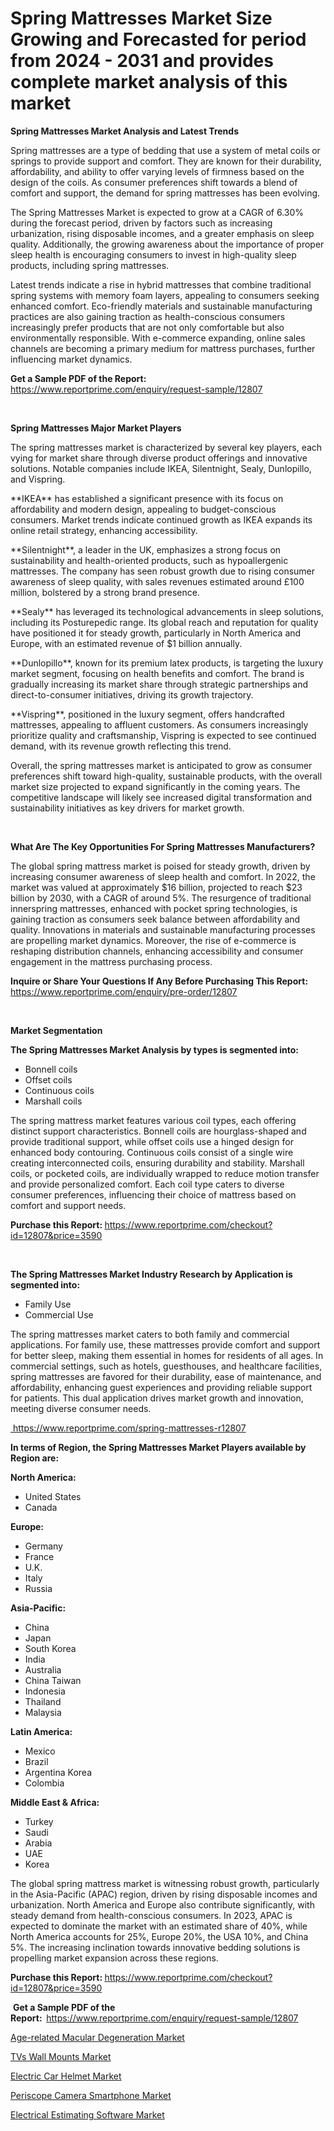 <p><h1>Spring Mattresses Market Size Growing and Forecasted for period from 2024 - 2031 and provides complete market analysis of this market</h1></p><p><strong>Spring Mattresses Market Analysis and Latest Trends</strong></p>
<p><p>Spring mattresses are a type of bedding that use a system of metal coils or springs to provide support and comfort. They are known for their durability, affordability, and ability to offer varying levels of firmness based on the design of the coils. As consumer preferences shift towards a blend of comfort and support, the demand for spring mattresses has been evolving.</p><p>The Spring Mattresses Market is expected to grow at a CAGR of 6.30% during the forecast period, driven by factors such as increasing urbanization, rising disposable incomes, and a greater emphasis on sleep quality. Additionally, the growing awareness about the importance of proper sleep health is encouraging consumers to invest in high-quality sleep products, including spring mattresses.</p><p>Latest trends indicate a rise in hybrid mattresses that combine traditional spring systems with memory foam layers, appealing to consumers seeking enhanced comfort. Eco-friendly materials and sustainable manufacturing practices are also gaining traction as health-conscious consumers increasingly prefer products that are not only comfortable but also environmentally responsible. With e-commerce expanding, online sales channels are becoming a primary medium for mattress purchases, further influencing market dynamics.</p></p>
<p><strong>Get a Sample PDF of the Report:&nbsp;</strong> <a href="https://www.reportprime.com/enquiry/request-sample/12807">https://www.reportprime.com/enquiry/request-sample/12807</a></p>
<p>&nbsp;</p>
<p><strong>Spring Mattresses Major Market Players</strong></p>
<p><p>The spring mattresses market is characterized by several key players, each vying for market share through diverse product offerings and innovative solutions. Notable companies include IKEA, Silentnight, Sealy, Dunlopillo, and Vispring. </p><p>**IKEA** has established a significant presence with its focus on affordability and modern design, appealing to budget-conscious consumers. Market trends indicate continued growth as IKEA expands its online retail strategy, enhancing accessibility.</p><p>**Silentnight**, a leader in the UK, emphasizes a strong focus on sustainability and health-oriented products, such as hypoallergenic mattresses. The company has seen robust growth due to rising consumer awareness of sleep quality, with sales revenues estimated around £100 million, bolstered by a strong brand presence.</p><p>**Sealy** has leveraged its technological advancements in sleep solutions, including its Posturepedic range. Its global reach and reputation for quality have positioned it for steady growth, particularly in North America and Europe, with an estimated revenue of $1 billion annually.</p><p>**Dunlopillo**, known for its premium latex products, is targeting the luxury market segment, focusing on health benefits and comfort. The brand is gradually increasing its market share through strategic partnerships and direct-to-consumer initiatives, driving its growth trajectory.</p><p>**Vispring**, positioned in the luxury segment, offers handcrafted mattresses, appealing to affluent customers. As consumers increasingly prioritize quality and craftsmanship, Vispring is expected to see continued demand, with its revenue growth reflecting this trend.</p><p>Overall, the spring mattresses market is anticipated to grow as consumer preferences shift toward high-quality, sustainable products, with the overall market size projected to expand significantly in the coming years. The competitive landscape will likely see increased digital transformation and sustainability initiatives as key drivers for market growth.</p></p>
<p>&nbsp;</p>
<p><strong>What Are The Key Opportunities For Spring Mattresses Manufacturers?</strong></p>
<p><p>The global spring mattress market is poised for steady growth, driven by increasing consumer awareness of sleep health and comfort. In 2022, the market was valued at approximately $16 billion, projected to reach $23 billion by 2030, with a CAGR of around 5%. The resurgence of traditional innerspring mattresses, enhanced with pocket spring technologies, is gaining traction as consumers seek balance between affordability and quality. Innovations in materials and sustainable manufacturing processes are propelling market dynamics. Moreover, the rise of e-commerce is reshaping distribution channels, enhancing accessibility and consumer engagement in the mattress purchasing process.</p></p>
<p><strong>Inquire or Share Your Questions If Any Before Purchasing This Report:</strong> <a href="https://www.reportprime.com/enquiry/pre-order/12807">https://www.reportprime.com/enquiry/pre-order/12807</a></p>
<p>&nbsp;</p>
<p><strong>Market Segmentation</strong></p>
<p><strong>The Spring Mattresses Market Analysis by types is segmented into:</strong></p>
<p><ul><li>Bonnell coils</li><li>Offset coils</li><li>Continuous coils</li><li>Marshall coils</li></ul></p>
<p><p>The spring mattress market features various coil types, each offering distinct support characteristics. Bonnell coils are hourglass-shaped and provide traditional support, while offset coils use a hinged design for enhanced body contouring. Continuous coils consist of a single wire creating interconnected coils, ensuring durability and stability. Marshall coils, or pocketed coils, are individually wrapped to reduce motion transfer and provide personalized comfort. Each coil type caters to diverse consumer preferences, influencing their choice of mattress based on comfort and support needs.</p></p>
<p><strong>Purchase this Report:&nbsp;</strong><a href="https://www.reportprime.com/checkout?id=12807&price=3590">https://www.reportprime.com/checkout?id=12807&price=3590</a></p>
<p>&nbsp;</p>
<p><strong>The Spring Mattresses Market Industry Research by Application is segmented into:</strong></p>
<p><ul><li>Family Use</li><li>Commercial Use</li></ul></p>
<p><p>The spring mattresses market caters to both family and commercial applications. For family use, these mattresses provide comfort and support for better sleep, making them essential in homes for residents of all ages. In commercial settings, such as hotels, guesthouses, and healthcare facilities, spring mattresses are favored for their durability, ease of maintenance, and affordability, enhancing guest experiences and providing reliable support for patients. This dual application drives market growth and innovation, meeting diverse consumer needs.</p></p>
<p><a href="https://www.reportprime.com/spring-mattresses-r12807">&nbsp;https://www.reportprime.com/spring-mattresses-r12807</a></p>
<p><strong>In terms of Region, the Spring Mattresses Market Players available by Region are:</strong></p>
<p>
    <p> <strong> North America: </strong>
        <ul>
            <li>United States</li>
            <li>Canada</li>
        </ul>
        </p> 
    <p> <strong> Europe: </strong>
        <ul>
            <li>Germany</li>
            <li>France</li>
            <li>U.K.</li>
            <li>Italy</li>
            <li>Russia</li>
        </ul>
        </p> 
    <p> <strong> Asia-Pacific: </strong>
        <ul>
            <li>China</li>
            <li>Japan</li>
            <li>South Korea</li>
            <li>India</li>
            <li>Australia</li>
            <li>China Taiwan</li>
            <li>Indonesia</li>
            <li>Thailand</li>
            <li>Malaysia</li>
        </ul>
        </p> 
    <p> <strong> Latin America: </strong>
        <ul>
            <li>Mexico</li>
            <li>Brazil</li>
            <li>Argentina Korea</li>
            <li>Colombia</li>
        </ul>
        </p> 
    <p> <strong> Middle East & Africa: </strong>
        <ul>
            <li>Turkey</li>
            <li>Saudi</li>
            <li>Arabia</li>
            <li>UAE</li>
            <li>Korea</li>
        </ul>
    </p>
    </p>
<p><p>The global spring mattress market is witnessing robust growth, particularly in the Asia-Pacific (APAC) region, driven by rising disposable incomes and urbanization. North America and Europe also contribute significantly, with steady demand from health-conscious consumers. In 2023, APAC is expected to dominate the market with an estimated share of 40%, while North America accounts for 25%, Europe 20%, the USA 10%, and China 5%. The increasing inclination towards innovative bedding solutions is propelling market expansion across these regions.</p></p>
<p><strong>Purchase this Report: </strong><a href="https://www.reportprime.com/checkout?id=12807&price=3590">https://www.reportprime.com/checkout?id=12807&price=3590</a></p>
<p>&nbsp;<strong>Get a Sample PDF of the Report:&nbsp;&nbsp;</strong><a href="https://www.reportprime.com/enquiry/request-sample/12807">https://www.reportprime.com/enquiry/request-sample/12807</a></p>
<p><strong></strong></p>
<p><p><a href="https://issuu.com/reportprime-2/docs/age-related-macular-degeneration-ma_272fda3f2b0992">Age-related Macular Degeneration Market</a></p><p><a href="https://github.com/NathanCarter327/Market-Research-Report-List-1/blob/main/tvs-wall-mounts-market.md">TVs Wall Mounts Market</a></p><p><a href="https://medium.com/@menrave8_9782/emerging-opportunities-and-challenges-in-the-global-electric-car-helmet-market-2024-2031-cef4dd9eb92d">Electric Car Helmet Market</a></p><p><a href="https://medium.com/@menrave8_9782/how-are-regions-adapting-to-the-periscope-camera-smartphone-market-512fb7b58933">Periscope Camera Smartphone Market</a></p><p><a href="https://www.linkedin.com/pulse/electrical-estimating-software-market-industry-landscape-y2odf?trackingId=Qx%2FWOclfSIGG9mhaspzCtQ%3D%3D">Electrical Estimating Software Market</a></p></p>